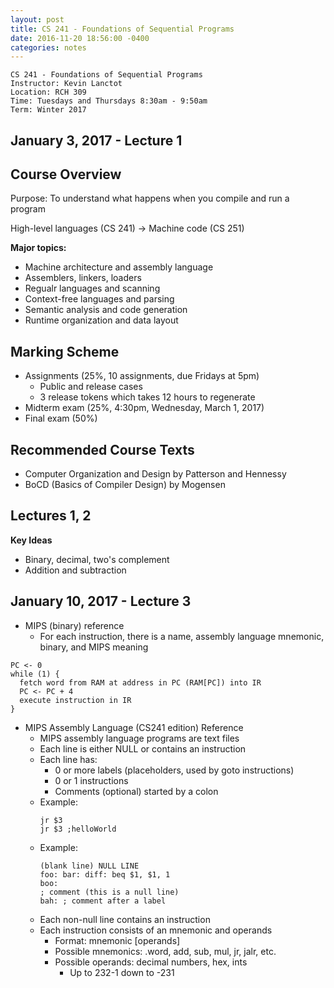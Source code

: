 ```yaml
---
layout: post
title: CS 241 - Foundations of Sequential Programs
date: 2016-11-20 18:56:00 -0400
categories: notes
---
```


    CS 241 - Foundations of Sequential Programs
    Instructor: Kevin Lanctot
    Location: RCH 309
    Time: Tuesdays and Thursdays 8:30am - 9:50am
    Term: Winter 2017

## January 3, 2017 - Lecture 1 ##

## Course Overview

Purpose: To understand what happens when you compile and run a program

High-level languages (CS 241) -> Machine code (CS 251)

**Major topics:**

+ Machine architecture and assembly language
+ Assemblers, linkers, loaders
+ Regualr languages and scanning
+ Context-free languages and parsing
+ Semantic analysis and code generation
+ Runtime organization and data layout

## Marking Scheme ##

+ Assignments (25%, 10 assignments, due Fridays at 5pm)
  + Public and release cases
  + 3 release tokens which takes 12 hours to regenerate
+ Midterm exam (25%, 4:30pm, Wednesday, March 1, 2017)
+ Final exam (50%)

## Recommended Course Texts

+ Computer Organization and Design by Patterson and Hennessy
+ BoCD (Basics of Compiler Design) by Mogensen

## Lectures 1, 2 ##

**Key Ideas**

+ Binary, decimal, two's complement
+ Addition and subtraction

## January 10, 2017 - Lecture 3 ##

+ MIPS (binary) reference
  + For each instruction, there is a name, assembly language mnemonic, binary, and MIPS meaning

```
PC <- 0
while (1) {
  fetch word from RAM at address in PC (RAM[PC]) into IR
  PC <- PC + 4
  execute instruction in IR
}
```

+ MIPS Assembly Language (CS241 edition) Reference
  + MIPS assembly language programs are text files
  + Each line is either NULL or contains an instruction
  + Each line has:
    + 0 or more labels (placeholders, used by goto instructions)
    + 0 or 1 instructions
    + Comments (optional) started by a colon
  + Example:
    ```assembly
    jr $3
    jr $3 ;helloWorld
    ```
  + Example:
    ```assembly
    (blank line) NULL LINE
    foo: bar: diff: beq $1, $1, 1
    boo:
    ; comment (this is a null line)
    bah: ; comment after a label
    ```
  + Each non-null line contains an instruction
  + Each instruction consists of an mnemonic and operands
    + Format: mnemonic [operands]
    + Possible mnemonics: .word, add, sub, mul, jr, jalr, etc.
    + Possible operands: decimal numbers, hex, ints
      + Up to 2<super>32</super>-1 down to -2<super>31</super>
